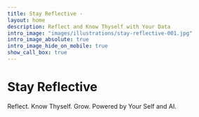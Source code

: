 ```yaml
---
title: Stay Reflective - 
layout: home
description: Reflect and Know Thyself with Your Data
intro_image: "images/illustrations/stay-reflective-001.jpg"
intro_image_absolute: true
intro_image_hide_on_mobile: true
show_call_box: true
---
```


# Stay Reflective

Reflect. Know Thyself. Grow. Powered by Your Self and AI. 
